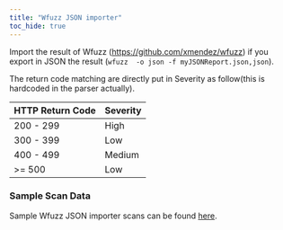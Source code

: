 ```yaml
---
title: "Wfuzz JSON importer"
toc_hide: true
---
```

Import the result of Wfuzz (https://github.com/xmendez/wfuzz) if you export in JSON the result (`wfuzz  -o json -f myJSONReport.json,json`).

The return code matching are directly put in Severity as follow(this is hardcoded in the parser actually).

HTTP Return Code | Severity
-----------------|---------
200 - 299        |  High
300 - 399        |  Low
400 - 499        |  Medium
>= 500           |  Low

### Sample Scan Data
Sample Wfuzz JSON importer scans can be found [here](https://github.com/DefectDojo/django-DefectDojo/tree/master/unittests/scans/wfuzz).